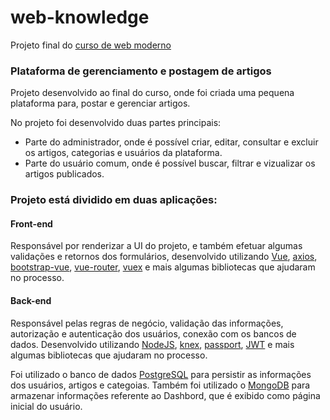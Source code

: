 # web-knowledge
Projeto final do [curso de web moderno](https://www.udemy.com/course/curso-web/)

### Plataforma de gerenciamento e postagem de artigos

Projeto desenvolvido ao final do curso, onde foi criada uma pequena plataforma para, postar e gerenciar artigos.

No projeto foi desenvolvido duas partes principais:
  - Parte do administrador, onde é possível criar, editar, consultar e excluir os artigos, categorias e usuários da plataforma.
  - Parte do usuário comum, onde é possível buscar, filtrar e vizualizar os artigos publicados.

### Projeto está dividido em duas aplicações:

#### Front-end

Responsável por renderizar a UI do projeto, e também efetuar algumas validações e retornos dos formulários, desenvolvido utilizando [Vue](https://vuejs.org/), [axios](https://github.com/axios/axios), [bootstrap-vue](https://bootstrap-vue.org/), [vue-router](https://router.vuejs.org/), [vuex](https://vuex.vuejs.org/) e mais algumas bibliotecas que ajudaram no processo.

#### Back-end

Responsável pelas regras de negócio, validação das informações, autorização e autenticação dos usuários, conexão com os bancos de dados. Desenvolvido utilizando [NodeJS](https://nodejs.org/en/), [knex](http://knexjs.org/), [passport](http://www.passportjs.org/), [JWT](https://jwt.io/) e mais algumas bibliotecas que ajudaram no processo.

Foi utilizado o banco de dados [PostgreSQL](https://www.postgresql.org/) para persistir as informações dos usuários, artigos e categoias. Também foi utilizado o [MongoDB](https://www.mongodb.com/) para armazenar informações referente ao Dashbord, que é exibido como página inicial do usuário.
